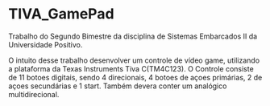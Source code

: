 # TIVA_GamePad
Trabalho do Segundo Bimestre da disciplina de Sistemas Embarcados II da Universidade Positivo.

O intuito desse trabalho  desenvolver um controle de vídeo game, utilizando a plataforma da Texas Instruments Tiva C(TM4C123).
O Controle consiste de 11 botoes digitais, sendo 4 direcionais, 4 botoes de açoes primárias, 2 de açoes secundárias e 1 start. 
Também devera conter um analógico multidirecional.
